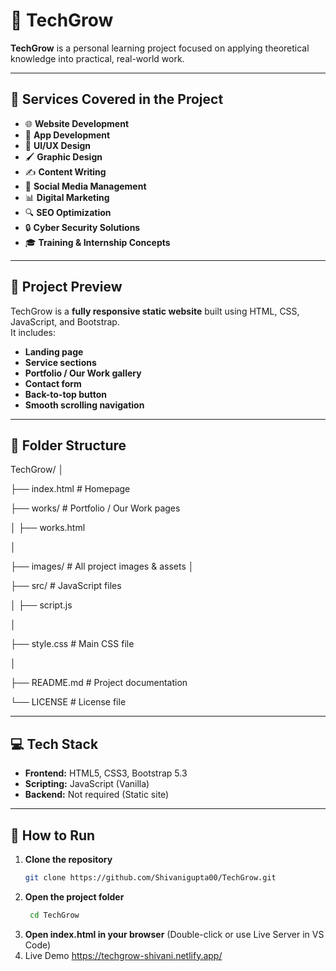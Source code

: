 # 🌱 TechGrow

**TechGrow** is a personal learning project focused on applying theoretical knowledge into practical, real-world work.  

---

## 📌 Services Covered in the Project

- 🌐 **Website Development**  
- 📱 **App Development**  
- 🎨 **UI/UX Design**  
- 🖌️ **Graphic Design**  
- ✍️ **Content Writing**  
- 📣 **Social Media Management**  
- 📊 **Digital Marketing**  
- 🔍 **SEO Optimization**  
- 🔒 **Cyber Security Solutions**  
- 🎓 **Training & Internship Concepts**  

---

## 📸 Project Preview

TechGrow is a **fully responsive static website** built using HTML, CSS, JavaScript, and Bootstrap.  
It includes:
- **Landing page**
- **Service sections**
- **Portfolio / Our Work gallery**
- **Contact form**
- **Back-to-top button**
- **Smooth scrolling navigation**

---

## 📂 Folder Structure
TechGrow/
│

├── index.html # Homepage

├── works/ # Portfolio / Our Work pages

│ ├── works.html

│

├── images/ # All project images & assets
│

├── src/ # JavaScript files

│ ├── script.js

│

├── style.css # Main CSS file

│

├── README.md # Project documentation

└── LICENSE # License file


---

## 💻 Tech Stack

- **Frontend:** HTML5, CSS3, Bootstrap 5.3  
- **Scripting:** JavaScript (Vanilla)  
- **Backend:** Not required (Static site)  

---

## 🚀 How to Run

1. **Clone the repository**
   ```bash
   git clone https://github.com/Shivanigupta00/TechGrow.git
2. **Open the project folder**
   ```bash
    cd TechGrow
3. **Open index.html in your browser**
   (Double-click or use Live Server in VS Code)
4. Live Demo
    https://techgrow-shivani.netlify.app/

   
